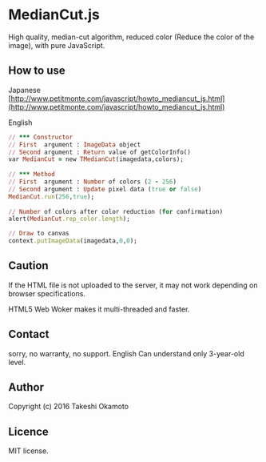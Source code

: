 # MedianCut.js
High quality, median-cut algorithm, reduced color (Reduce the color of the image),  with pure JavaScript.

## How to use 

Japanese  
[http://www.petitmonte.com/javascript/howto_mediancut_js.html](http://www.petitmonte.com/javascript/howto_mediancut_js.html)  

English

```rb
// *** Constructor   
// First  argument : ImageData object  
// Second argument : Return value of getColorInfo()  
var MedianCut = new TMedianCut(imagedata,colors);  
  
// *** Method  
// First  argument : Number of colors (2 - 256)  
// Second argument : Update pixel data (true or false)  
MedianCut.run(256,true);  
  
// Number of colors after color reduction (for confirmation)   
alert(MedianCut.rep_color.length);  

// Draw to canvas　　
context.putImageData(imagedata,0,0);
```

## Caution
If the HTML file is not uploaded to the server, it may not work depending on browser specifications.

HTML5 Web Woker makes it multi-threaded and faster.

## Contact
sorry, no warranty, no support. English Can understand only 3-year-old level.  

## Author
Copyright (c) 2016 Takeshi Okamoto

## Licence
MIT license.  
